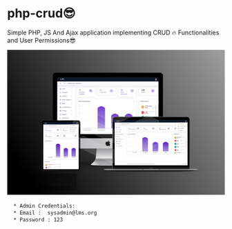 # php-crud😎
Simple PHP, JS And Ajax  application implementing CRUD 🔥 Functionalities and User Permissions😎
<p align="center">
  <img src="https://github.com/MartMbithi/php-crud/blob/master/images/glance.jpg">
 </p>
 
```
  * Admin Credentials:
  * Email :  sysadmin@lms.org
  * Password : 123

```
